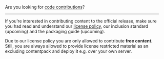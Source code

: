 Are you looking for [code contributions](How-To-Contribute-Code)?

***

If you're interested in contributing content to the official release, make sure you had read and understand our [license policy](License-Policy), our inclusion standard (upcoming) and the packaging guide (upcoming).

Due to our license policy you are only allowed to contribute **free content**. Still, you are always allowed to provide license restricted material as an excluding contentpack and deploy it e.g. over your own server.